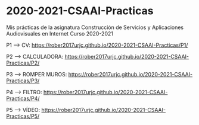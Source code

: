 # 2020-2021-CSAAI-Practicas
Mis prácticas de la asignatura Construcción de Servicios y Aplicaciones Audiovisuales en Internet Curso 2020-2021

P1 --> CV: https://rober2017urjc.github.io/2020-2021-CSAAI-Practicas/P1/

P2 --> CALCULADORA: https://rober2017urjc.github.io/2020-2021-CSAAI-Practicas/P2/

P3 --> ROMPER MUROS: https://rober2017urjc.github.io/2020-2021-CSAAI-Practicas/P3/

P4 --> FILTRO: https://rober2017urjc.github.io/2020-2021-CSAAI-Practicas/P4/

P5 --> VÍDEO: https://rober2017urjc.github.io/2020-2021-CSAAI-Practicas/P5/